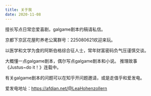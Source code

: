 ```yaml
---
title: 关于我
date: 2020-11-08 
---
```


擅长写点日常恋爱喜剧，galgame剧本约稿请私信。

京都下京区花屋町养老公寓群号：225080621欢迎来玩。

以医学和文学为食的阿斯伯格综合征人士，常年财富密码负气压谨慎交谈。

大概懂一点galgame剧本，偶尔写点galgame剧本和小说。
推理故事《Justus~do it！》连载中。

有关galgame剧本的问题可以在知乎开问题邀请，或是走值乎和爱发电。

爱发电地址：https://afdian.net/@LeaHohenzollern
